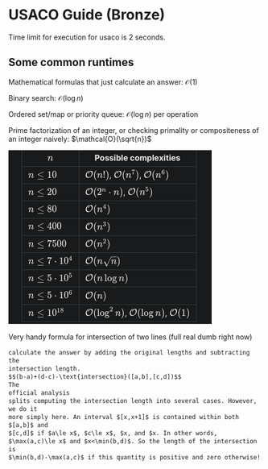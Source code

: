 # USACO Guide (Bronze)
Time limit for execution for usaco is 2 seconds.

## Some common runtimes
Mathematical formulas that just calculate an answer: $\mathcal{O}(1)$

Binary search: $\mathcal{O}(\log n)$

Ordered set/map or priority queue: $\mathcal{O}(\log n)$ per operation

Prime factorization of an integer, or checking primality or compositeness of
an integer naively: $\mathcal{O}(\sqrt{n})$

![Complexiities per n](imgs/possiblecomplexitiesforn.png)

Very handy formula for intersection of two lines (full real dumb right now)
```
calculate the answer by adding the original lengths and subtracting the
intersection length.
$$(b-a)+(d-c)-\text{intersection}([a,b],[c,d])$$
The
official analysis
splits computing the intersection length into several cases. However, we do it
more simply here. An interval $[x,x+1]$ is contained within both $[a,b]$ and
$[c,d]$ if $a\le x$, $c\le x$, $x, and $x. In other words,
$\max(a,c)\le x$ and $x<\min(b,d)$. So the length of the intersection is
$\min(b,d)-\max(a,c)$ if this quantity is positive and zero otherwise!
```


